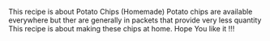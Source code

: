 This recipe is about Potato Chips (Homemade)
Potato chips are available everywhere but ther are generally in packets that provide very less quantity
This recipe is about making these chips at home.
Hope You like it !!!